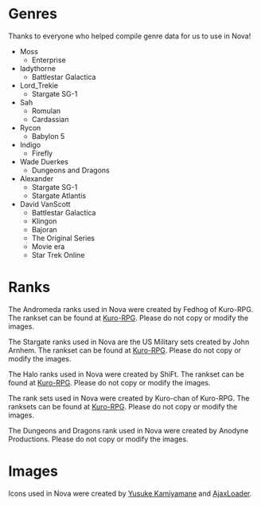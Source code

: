 # Genres

Thanks to everyone who helped compile genre data for us to use in Nova!

* Moss
    * Enterprise
* ladythorne
    * Battlestar Galactica
* Lord_Trekie
    * Stargate SG-1
* Sah
    * Romulan
    * Cardassian
* Rycon
    * Babylon 5
* Indigo
    * Firefly
* Wade Duerkes
    * Dungeons and Dragons
* Alexander
    * Stargate SG-1
    * Stargate Atlantis
* David VanScott
    * Battlestar Galactica
    * Klingon
    * Bajoran
    * The Original Series
    * Movie era
    * Star Trek Online

# Ranks

The Andromeda ranks used in Nova were created by Fedhog of Kuro-RPG. The rankset can be found at [Kuro-RPG](http://kuro-rpg.net). Please do not copy or modify the images.

The Stargate ranks used in Nova are the US Military sets created by John Arnhem. The rankset can be found at [Kuro-RPG](http://kuro-rpg.net). Please do not copy or modify the images.

The Halo ranks used in Nova were created by ShiFt. The rankset can be found at [Kuro-RPG](http://kuro-rpg.net). Please do not copy or modify the images.

The rank sets used in Nova were created by Kuro-chan of Kuro-RPG. The ranksets can be found at [Kuro-RPG](http://kuro-rpg.net). Please do not copy or modify the images.

The Dungeons and Dragons rank used in Nova were created by Anodyne Productions. Please do not copy or modify the images.

# Images

Icons used in Nova were created by [Yusuke Kamiyamane](http://pinvoke.com) and [AjaxLoader](http://ajaxloader.info).
